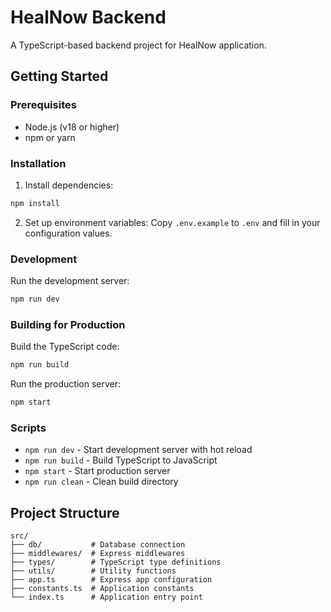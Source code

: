# HealNow Backend

A TypeScript-based backend project for HealNow application.

## Getting Started

### Prerequisites
- Node.js (v18 or higher)
- npm or yarn

### Installation

1. Install dependencies:
```bash
npm install
```

2. Set up environment variables:
Copy `.env.example` to `.env` and fill in your configuration values.

### Development

Run the development server:
```bash
npm run dev
```

### Building for Production

Build the TypeScript code:
```bash
npm run build
```

Run the production server:
```bash
npm start
```

### Scripts

- `npm run dev` - Start development server with hot reload
- `npm run build` - Build TypeScript to JavaScript
- `npm start` - Start production server
- `npm run clean` - Clean build directory

## Project Structure

```
src/
├── db/           # Database connection
├── middlewares/  # Express middlewares
├── types/        # TypeScript type definitions
├── utils/        # Utility functions
├── app.ts        # Express app configuration
├── constants.ts  # Application constants
└── index.ts      # Application entry point
```